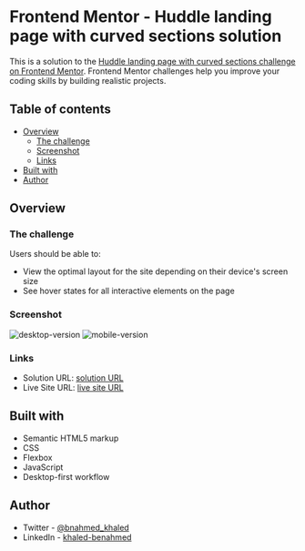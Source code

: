 
# Frontend Mentor - Huddle landing page with curved sections solution

This is a solution to the [Huddle landing page with curved sections challenge on Frontend Mentor](https://www.frontendmentor.io/challenges/huddle-landing-page-with-curved-sections-5ca5ecd01e82137ec91a50f2). Frontend Mentor challenges help you improve your coding skills by building realistic projects.

## Table of contents

- [Overview](#overview)
  - [The challenge](#the-challenge)
  - [Screenshot](#screenshot)
  - [Links](#links)
- [Built with](#built-with)
- [Author](#author)

## Overview

### The challenge

Users should be able to:

- View the optimal layout for the site depending on their device's screen size
- See hover states for all interactive elements on the page

### Screenshot

![desktop-version](https://user-images.githubusercontent.com/98355491/176018874-46ea8d95-e1ba-4270-a1c7-c102a9cb9f20.png)
![mobile-version](https://user-images.githubusercontent.com/98355491/176018916-76307577-c657-4f19-be35-a7a84af55eb3.png)



### Links

- Solution URL: [solution URL](https://www.frontendmentor.io/solutions/huddle-landing-page-with-curved-sections-using-flexbox-and-js-esDdBz88S)
- Live Site URL: [live site URL](https://hopeful-ardinghelli-0b4cf9.netlify.app/)


## Built with

- Semantic HTML5 markup
- CSS
- Flexbox
- JavaScript
- Desktop-first workflow

## Author


- Twitter - [@bnahmed_khaled](https://twitter.com/bnahmed_khaled)
- LinkedIn - [khaled-benahmed](https://www.linkedin.com/in/khaled-benahmed-80a453221/)

